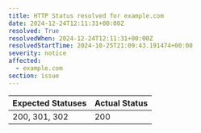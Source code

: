 ```yaml
---
title: HTTP Status resolved for example.com
date: 2024-12-24T12:11:31+00:00Z
resolved: True
resolvedWhen: 2024-12-24T12:11:31+00:00Z
resolvedStartTime: 2024-10-25T21:09:43.191474+00:00
severity: notice
affected:
  - example.com
section: issue
---
```


| Expected Statuses | Actual Status  |
|-------------------|----------------|
| 200, 301, 302 | 200 |
